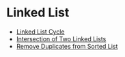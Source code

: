 # Linked List

* [Linked List Cycle](linked_list_cycle.md)
* [Intersection of Two Linked Lists](intersection_of_two_linked_lists.md)
* [Remove Duplicates from Sorted List](remove_duplicates_from_sorted_list.md)
